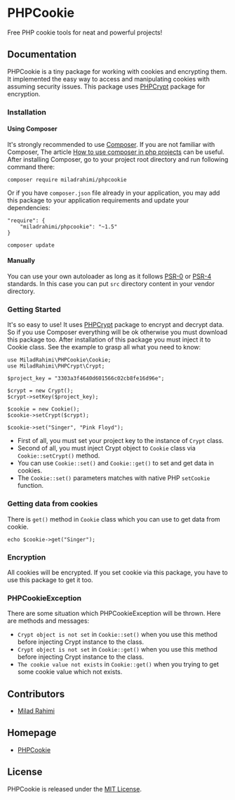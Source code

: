 # PHPCookie
Free PHP cookie tools for neat and powerful projects!


## Documentation
PHPCookie is a tiny package for working with cookies and encrypting them.
It implemented the easy way to access and manipulating cookies with assuming security issues.
This package uses [PHPCrypt](https://github.com/miladrahimi/phpcrypt) package for encryption.

### Installation
#### Using Composer
It's strongly recommended to use [Composer](http://getcomposer.org).
If you are not familiar with Composer, The article
[How to use composer in php projects](http://miladrahimi.com/blog/2015/04/12/how-to-use-composer-in-php-projects)
can be useful.
After installing Composer, go to your project root directory and run following command there:
```
composer require miladrahimi/phpcookie
```
Or if you have `composer.json` file already in your application,
you may add this package to your application requirements
and update your dependencies:
```
"require": {
    "miladrahimi/phpcookie": "~1.5"
}
```
```
composer update
```
#### Manually
You can use your own autoloader as long as it follows [PSR-0](http://www.php-fig.org/psr/psr-0) or
[PSR-4](http://www.php-fig.org/psr/psr-4) standards.
In this case you can put `src` directory content in your vendor directory.

### Getting Started
It's so easy to use!
It uses [PHPCrypt](https://github.com/miladrahimi/phpcrypt) package to encrypt and decrypt data.
So if you use Composer everything will be ok otherwise you must download this package too.
After installation of this package you must inject it to Cookie class.
See the example to grasp all what you need to know:

```
use MiladRahimi\PHPCookie\Cookie;
use MiladRahimi\PHPCrypt\Crypt;

$project_key = "3303a3f4640d601566c02cb8fe16d96e";

$crypt = new Crypt();
$crypt->setKey($project_key);

$cookie = new Cookie();
$cookie->setCrypt($crypt);

$cookie->set("Singer", "Pink Floyd");
```

*   First of all, you must set your project key to the instance of `Crypt` class.
*   Second of all, you must inject Crypt object to `Cookie` class via `Cookie::setCrypt()` method.
*   You can use `Cookie::set()` and `Cookie::get()` to set and get data in cookies.
*   The `Cookie::set()` parameters matches with native PHP `setCookie` function.

### Getting data from cookies
There is `get()` method in `Cookie` class which you can use to get data from cookie.
```
echo $cookie->get("Singer");
```

### Encryption
All cookies will be encrypted.
If you set cookie via this package, you have to use this package to get it too.

### PHPCookieException
There are some situation which PHPCookieException will be thrown.
Here are methods and messages:
*   `Crypt object is not set` in `Cookie::set()` when you use this method before injecting Crypt instance to the class.
*   `Crypt object is not set` in `Cookie::get()` when you use this method before injecting Crypt instance to the class.
*   `The cookie value not exists` in `Cookie::get()` when you trying to get some cookie value which not exists.

## Contributors
*	[Milad Rahimi](http://miladrahimi.com)

## Homepage
*   [PHPCookie](http://miladrahimi.github.io/phpcookie)

## License
PHPCookie is released under the [MIT License](http://opensource.org/licenses/mit-license.php).
